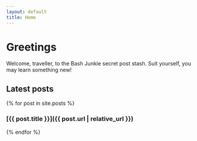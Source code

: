 ```yaml
---
layout: default
title: Home
---
```


# Greetings

Welcome, traveller, to the Bash Junkie secret post stash. Suit yourself, you may
learn something new!

## Latest posts

{% for post in site.posts %}
### [{{ post.title }}]({{ post.url | relative_url }})
{% endfor %}

